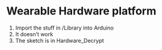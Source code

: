 # Wearable Hardware platform

1. Import the stuff in /Library into Arduino
2. It doesn’t work
3. The sketch is in Hardware_Decrypt
